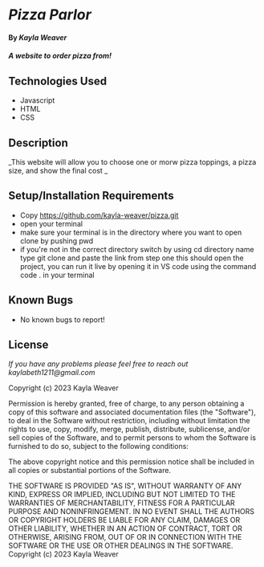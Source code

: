 # _Pizza Parlor_

#### By _**Kayla Weaver**_

#### _A website to order pizza from!_

## Technologies Used

* Javascript 
* HTML
* CSS 

## Description

_This website will allow you to choose one or morw pizza toppings, a pizza size, and show the final cost _

## Setup/Installation Requirements

* Copy https://github.com/kayla-weaver/pizza.git
* open your terminal
* make sure your terminal is in the directory where you want to open clone by pushing pwd
* if you're not in the correct directory switch by using cd directory name
type git clone and paste the link from step one
this should open the project, you can run it live by opening it in VS code using the command code . in your terminal

## Known Bugs

* No known bugs to report!

## License

_If you have any problems please feel free to reach out kaylabeth1211@gmail.com_

Copyright (c) 2023 Kayla Weaver

Permission is hereby granted, free of charge, to any person obtaining a copy of this software and associated documentation files (the "Software"), to deal in the Software without restriction, including without limitation the rights to use, copy, modify, merge, publish, distribute, sublicense, and/or sell copies of the Software, and to permit persons to whom the Software is furnished to do so, subject to the following conditions:

The above copyright notice and this permission notice shall be included in all copies or substantial portions of the Software.

THE SOFTWARE IS PROVIDED "AS IS", WITHOUT WARRANTY OF ANY KIND, EXPRESS OR IMPLIED, INCLUDING BUT NOT LIMITED TO THE WARRANTIES OF MERCHANTABILITY, FITNESS FOR A PARTICULAR PURPOSE AND NONINFRINGEMENT. IN NO EVENT SHALL THE AUTHORS OR COPYRIGHT HOLDERS BE LIABLE FOR ANY CLAIM, DAMAGES OR OTHER LIABILITY, WHETHER IN AN ACTION OF CONTRACT, TORT OR OTHERWISE, ARISING FROM, OUT OF OR IN CONNECTION WITH THE SOFTWARE OR THE USE OR OTHER DEALINGS IN THE SOFTWARE. Copyright (c) 2023 Kayla Weaver
